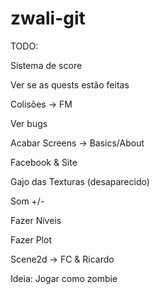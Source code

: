 zwali-git
=========
 TODO:

Sistema de score

Ver se as quests estão feitas

Colisões -> FM

Ver bugs

Acabar Screens -> Basics/About

Facebook & Site

Gajo das Texturas (desaparecido)

Som +/-

Fazer Níveis

Fazer Plot

Scene2d  -> FC & Ricardo

Ideia:
Jogar como zombie

